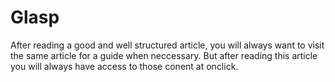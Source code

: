 # Glasp
After reading a good and well structured article, you will always want to visit the same article for a guide when neccessary. But after reading this article you will always have access to those conent at onclick.
